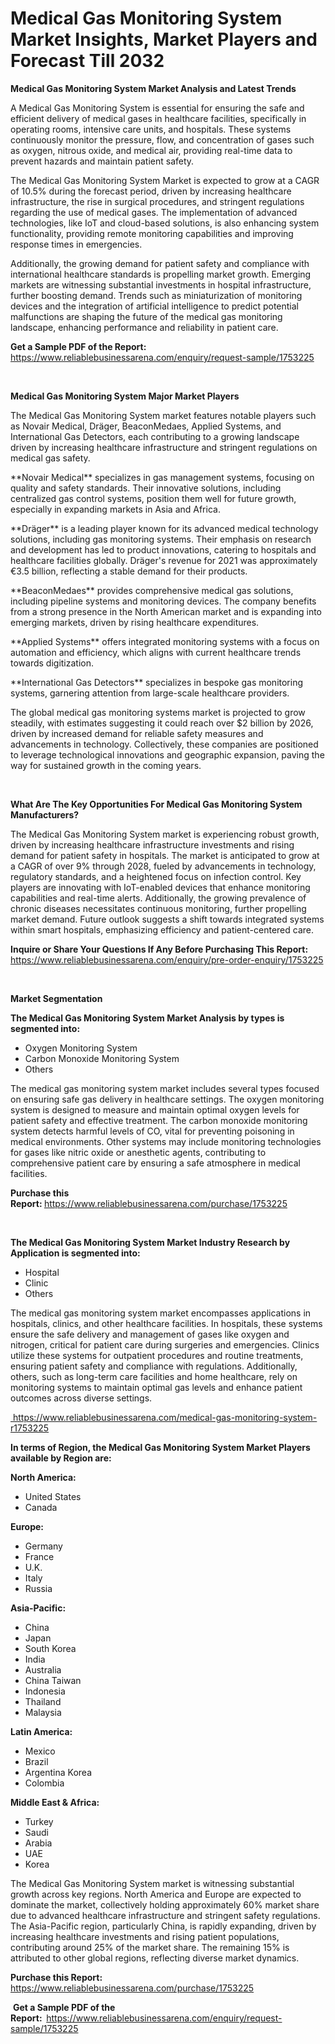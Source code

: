 <p><h1>Medical Gas Monitoring System Market Insights, Market Players and Forecast Till 2032</h1></p><p><strong>Medical Gas Monitoring System Market Analysis and Latest Trends</strong></p>
<p><p>A Medical Gas Monitoring System is essential for ensuring the safe and efficient delivery of medical gases in healthcare facilities, specifically in operating rooms, intensive care units, and hospitals. These systems continuously monitor the pressure, flow, and concentration of gases such as oxygen, nitrous oxide, and medical air, providing real-time data to prevent hazards and maintain patient safety.</p><p>The Medical Gas Monitoring System Market is expected to grow at a CAGR of 10.5% during the forecast period, driven by increasing healthcare infrastructure, the rise in surgical procedures, and stringent regulations regarding the use of medical gases. The implementation of advanced technologies, like IoT and cloud-based solutions, is also enhancing system functionality, providing remote monitoring capabilities and improving response times in emergencies.</p><p>Additionally, the growing demand for patient safety and compliance with international healthcare standards is propelling market growth. Emerging markets are witnessing substantial investments in hospital infrastructure, further boosting demand. Trends such as miniaturization of monitoring devices and the integration of artificial intelligence to predict potential malfunctions are shaping the future of the medical gas monitoring landscape, enhancing performance and reliability in patient care.</p></p>
<p><strong>Get a Sample PDF of the Report:&nbsp;</strong> <a href="https://www.reliablebusinessarena.com/enquiry/request-sample/1753225?utm_campaign=3346&utm_medium=2&utm_source=Github&utm_content=ia&utm_term=13042025&utm_id=medical-gas-monitoring-system">https://www.reliablebusinessarena.com/enquiry/request-sample/1753225</a></p>
<p>&nbsp;</p>
<p><strong>Medical Gas Monitoring System Major Market Players</strong></p>
<p><p>The Medical Gas Monitoring System market features notable players such as Novair Medical, Dräger, BeaconMedaes, Applied Systems, and International Gas Detectors, each contributing to a growing landscape driven by increasing healthcare infrastructure and stringent regulations on medical gas safety.</p><p>**Novair Medical** specializes in gas management systems, focusing on quality and safety standards. Their innovative solutions, including centralized gas control systems, position them well for future growth, especially in expanding markets in Asia and Africa. </p><p>**Dräger** is a leading player known for its advanced medical technology solutions, including gas monitoring systems. Their emphasis on research and development has led to product innovations, catering to hospitals and healthcare facilities globally. Dräger's revenue for 2021 was approximately €3.5 billion, reflecting a stable demand for their products.</p><p>**BeaconMedaes** provides comprehensive medical gas solutions, including pipeline systems and monitoring devices. The company benefits from a strong presence in the North American market and is expanding into emerging markets, driven by rising healthcare expenditures.</p><p>**Applied Systems** offers integrated monitoring systems with a focus on automation and efficiency, which aligns with current healthcare trends towards digitization. </p><p>**International Gas Detectors** specializes in bespoke gas monitoring systems, garnering attention from large-scale healthcare providers.</p><p>The global medical gas monitoring systems market is projected to grow steadily, with estimates suggesting it could reach over $2 billion by 2026, driven by increased demand for reliable safety measures and advancements in technology. Collectively, these companies are positioned to leverage technological innovations and geographic expansion, paving the way for sustained growth in the coming years.</p></p>
<p>&nbsp;</p>
<p><strong>What Are The Key Opportunities For Medical Gas Monitoring System Manufacturers?</strong></p>
<p><p>The Medical Gas Monitoring System market is experiencing robust growth, driven by increasing healthcare infrastructure investments and rising demand for patient safety in hospitals. The market is anticipated to grow at a CAGR of over 9% through 2028, fueled by advancements in technology, regulatory standards, and a heightened focus on infection control. Key players are innovating with IoT-enabled devices that enhance monitoring capabilities and real-time alerts. Additionally, the growing prevalence of chronic diseases necessitates continuous monitoring, further propelling market demand. Future outlook suggests a shift towards integrated systems within smart hospitals, emphasizing efficiency and patient-centered care.</p></p>
<p><strong>Inquire or Share Your Questions If Any Before Purchasing This Report:</strong> <a href="https://www.reliablebusinessarena.com/enquiry/pre-order-enquiry/1753225?utm_campaign=3346&utm_medium=2&utm_source=Github&utm_content=ia&utm_term=13042025&utm_id=medical-gas-monitoring-system">https://www.reliablebusinessarena.com/enquiry/pre-order-enquiry/1753225</a></p>
<p>&nbsp;</p>
<p><strong>Market Segmentation</strong></p>
<p><strong>The Medical Gas Monitoring System Market Analysis by types is segmented into:</strong></p>
<p><ul><li>Oxygen Monitoring System</li><li>Carbon Monoxide Monitoring System</li><li>Others</li></ul></p>
<p><p>The medical gas monitoring system market includes several types focused on ensuring safe gas delivery in healthcare settings. The oxygen monitoring system is designed to measure and maintain optimal oxygen levels for patient safety and effective treatment. The carbon monoxide monitoring system detects harmful levels of CO, vital for preventing poisoning in medical environments. Other systems may include monitoring technologies for gases like nitric oxide or anesthetic agents, contributing to comprehensive patient care by ensuring a safe atmosphere in medical facilities.</p></p>
<p><strong>Purchase this Report:&nbsp;</strong><a href="https://www.reliablebusinessarena.com/purchase/1753225?utm_campaign=3346&utm_medium=2&utm_source=Github&utm_content=ia&utm_term=13042025&utm_id=medical-gas-monitoring-system">https://www.reliablebusinessarena.com/purchase/1753225</a></p>
<p>&nbsp;</p>
<p><strong>The Medical Gas Monitoring System Market Industry Research by Application is segmented into:</strong></p>
<p><ul><li>Hospital</li><li>Clinic</li><li>Others</li></ul></p>
<p><p>The medical gas monitoring system market encompasses applications in hospitals, clinics, and other healthcare facilities. In hospitals, these systems ensure the safe delivery and management of gases like oxygen and nitrogen, critical for patient care during surgeries and emergencies. Clinics utilize these systems for outpatient procedures and routine treatments, ensuring patient safety and compliance with regulations. Additionally, others, such as long-term care facilities and home healthcare, rely on monitoring systems to maintain optimal gas levels and enhance patient outcomes across diverse settings.</p></p>
<p><a href="https://www.reliablebusinessarena.com/medical-gas-monitoring-system-r1753225?utm_campaign=3346&utm_medium=2&utm_source=Github&utm_content=ia&utm_term=13042025&utm_id=medical-gas-monitoring-system">&nbsp;https://www.reliablebusinessarena.com/medical-gas-monitoring-system-r1753225</a></p>
<p><strong>In terms of Region, the Medical Gas Monitoring System Market Players available by Region are:</strong></p>
<p>
    <p> <strong> North America: </strong>
        <ul>
            <li>United States</li>
            <li>Canada</li>
        </ul>
        </p> 
    <p> <strong> Europe: </strong>
        <ul>
            <li>Germany</li>
            <li>France</li>
            <li>U.K.</li>
            <li>Italy</li>
            <li>Russia</li>
        </ul>
        </p> 
    <p> <strong> Asia-Pacific: </strong>
        <ul>
            <li>China</li>
            <li>Japan</li>
            <li>South Korea</li>
            <li>India</li>
            <li>Australia</li>
            <li>China Taiwan</li>
            <li>Indonesia</li>
            <li>Thailand</li>
            <li>Malaysia</li>
        </ul>
        </p> 
    <p> <strong> Latin America: </strong>
        <ul>
            <li>Mexico</li>
            <li>Brazil</li>
            <li>Argentina Korea</li>
            <li>Colombia</li>
        </ul>
        </p> 
    <p> <strong> Middle East & Africa: </strong>
        <ul>
            <li>Turkey</li>
            <li>Saudi</li>
            <li>Arabia</li>
            <li>UAE</li>
            <li>Korea</li>
        </ul>
    </p>
    </p>
<p><p>The Medical Gas Monitoring System market is witnessing substantial growth across key regions. North America and Europe are expected to dominate the market, collectively holding approximately 60% market share due to advanced healthcare infrastructure and stringent safety regulations. The Asia-Pacific region, particularly China, is rapidly expanding, driven by increasing healthcare investments and rising patient populations, contributing around 25% of the market share. The remaining 15% is attributed to other global regions, reflecting diverse market dynamics.</p></p>
<p><strong>Purchase this Report: </strong><a href="https://www.reliablebusinessarena.com/purchase/1753225?utm_campaign=3346&utm_medium=2&utm_source=Github&utm_content=ia&utm_term=13042025&utm_id=medical-gas-monitoring-system">https://www.reliablebusinessarena.com/purchase/1753225</a></p>
<p>&nbsp;<strong>Get a Sample PDF of the Report:&nbsp;&nbsp;</strong><a href="https://www.reliablebusinessarena.com/enquiry/request-sample/1753225?utm_campaign=3346&utm_medium=2&utm_source=Github&utm_content=ia&utm_term=13042025&utm_id=medical-gas-monitoring-system">https://www.reliablebusinessarena.com/enquiry/request-sample/1753225</a></p>
<p><strong></strong></p>
<p><p></p><p></p><p></p></p>